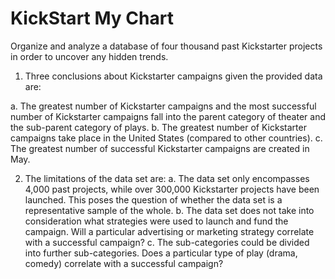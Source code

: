 # KickStart My Chart

Organize and analyze a database of four thousand past Kickstarter projects in order to uncover any hidden trends.

1. Three conclusions about Kickstarter campaigns given the provided data are:
	
a. The greatest number of Kickstarter campaigns and the most successful number of Kickstarter campaigns fall into the parent category  of theater and the sub-parent category of plays.
b. The greatest number of Kickstarter campaigns take place in the United States (compared to other countries).
c. The greatest number of successful Kickstarter campaigns are created in May.

2. The limitations of the data set are:
a. The data set only encompasses 4,000 past projects, while over 300,000 Kickstarter projects have been launched. This poses the         question of whether the data set is a representative sample of the whole.
b. The data set does not take into consideration what strategies were used to launch and fund the campaign. Will a particular             advertising or marketing strategy correlate with a successful campaign?
c. The sub-categories could be divided into further sub-categories. Does a particular type of play (drama, comedy) correlate with a       successful campaign?
